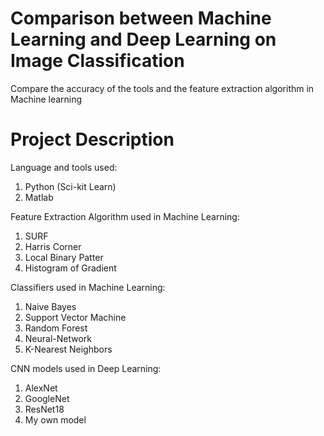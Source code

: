 

# Comparison between Machine Learning and Deep Learning on Image Classification

Compare the accuracy of the tools and the feature extraction algorithm in Machine learning

# Project Description

Language and tools used:
1) Python (Sci-kit Learn)
2) Matlab

Feature Extraction Algorithm used in Machine Learning:
1) SURF
2) Harris Corner
3) Local Binary Patter
4) Histogram of Gradient

Classifiers used in Machine Learning:
1) Naive Bayes
2) Support Vector Machine
3) Random Forest
4) Neural-Network
5) K-Nearest Neighbors

CNN models used in Deep Learning:
1) AlexNet
2) GoogleNet
3) ResNet18
4) My own model

